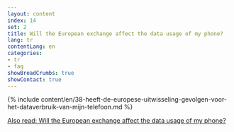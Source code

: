 ```yaml
---
layout: content
index: 14
set: 2
title: Will the European exchange affect the data usage of my phone?
lang: tr
contentLang: en
categories:
- tr
- faq
showBreadCrumbs: true
showContact: true
---
```

{% include content/en/38-heeft-de-europese-uitwisseling-gevolgen-voor-het-dataverbruik-van-mijn-telefoon.md %}

[Also read: Will the European exchange affect the data usage of my phone?](/tr/faq/38-heeft-de-europese-uitwisseling-gevolgen-voor-het-dataverbruik-van-mijn-telefoon/)
